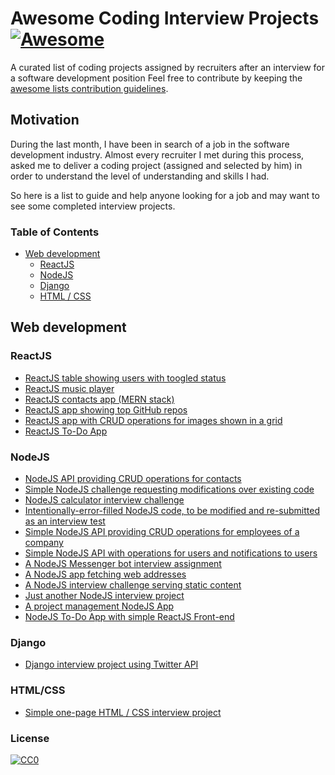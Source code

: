 # Awesome Coding Interview Projects [![Awesome](https://cdn.rawgit.com/sindresorhus/awesome/d7305f38d29fed78fa85652e3a63e154dd8e8829/media/badge.svg)](https://github.com/topics/awesome)

A curated list of coding projects assigned by recruiters after an interview for a software development position
Feel free to contribute by keeping the [awesome lists contribution guidelines](https://github.com/sindresorhus/awesome/blob/main/contributing.md).

## Motivation
During the last month, I have been in search of a job in the software development industry.
Almost every recruiter I met during this process, asked me to deliver a coding project (assigned and selected by him) in order to understand the level of understanding and skills I had.

So here is a list to guide and help anyone looking for a job and may want to see some completed interview projects.

### Table of Contents


- [Web development](#web-development)
	- [ReactJS](#reactjs)
	- [NodeJS](#nodejs)
	- [Django](#django)
	- [HTML / CSS](#html/css)

## Web development

### ReactJS

* [ReactJS table showing users with toogled status](https://github.com/petrosDemetrakopoulos/react-challenge)
* [ReactJS music player](https://github.com/petrosDemetrakopoulos/react-music-player)
* [ReactJS contacts app (MERN stack)](https://github.com/petrosDemetrakopoulos/MERN-Contacts-Demo)
* [ReactJS app showing top GitHub repos](https://github.com/stephasaurusRex/learn-github-api-pages)
* [ReactJS app with CRUD operations for images shown in a grid](https://github.com/akon3000/ReInterview)
* [ReactJS To-Do App](https://github.com/golanitay1984/node-react-exercise)

### NodeJS

* [NodeJS API providing CRUD operations for contacts](https://github.com/petrosDemetrakopoulos/MERN-Contacts-Demo)
* [Simple NodeJS challenge requesting modifications over existing code](https://github.com/BarstoolSports/backend-challenge)
* [NodeJS calculator interview challenge](https://github.com/sphinx-software/calculator-interview)
* [Intentionally-error-filled NodeJS code, to be modified and re-submitted as an interview test ](https://github.com/loipl/NodeJS-assessment)
* [Simple NodeJS API providing CRUD operations for employees of a company](https://github.com/vivek4321/EmployeeAddress-NodeJS-Angular)
* [Simple NodeJS API with operations for users and notifications to users](https://github.com/tolmamal/code-interview)
* [A NodeJS Messenger bot interview assignment](https://github.com/hollywood-itdev/messengerBot)
* [A NodeJS app fetching web addresses](https://github.com/hhsadiq/punch-interview)
* [A NodeJS interview challenge serving static content](https://github.com/ShironM2302/static-content-challenge-pb)
* [Just another NodeJS interview project](https://github.com/sujameslin/nodejs-interview)
* [A project management NodeJS App](https://github.com/druchefavour/interview)
* [NodeJS To-Do App with simple ReactJS Front-end](https://github.com/golanitay1984/node-react-exercise)

### Django
* [Django interview project using Twitter API](https://github.com/maxg203/django-tweets) 

### HTML/CSS
* [Simple one-page HTML / CSS interview project](https://github.com/MasoudHsz/Interview-Project)

### License

[![CC0](https://i.creativecommons.org/p/zero/1.0/88x31.png)](https://creativecommons.org/publicdomain/zero/1.0/)

